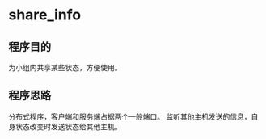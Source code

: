 # share_info

## 程序目的
为小组内共享某些状态，方便使用。

## 程序思路
分布式程序，客户端和服务端占据两个一般端口。
监听其他主机发送的信息，自身状态改变时发送状态给其他主机。
